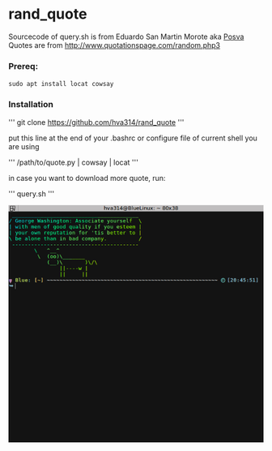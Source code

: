 # rand_quote

Sourcecode of query.sh is from Eduardo San Martin Morote aka [Posva](http://posva.github.io) 
Quotes are from http://www.quotationspage.com/random.php3

### Prereq:
```
sudo apt install locat cowsay
```

### Installation

'''
git clone https://github.com/hva314/rand_quote
'''

put this line at the end of your .bashrc or configure file of current shell you are using

'''
/path/to/quote.py | cowsay | locat
'''

in case you want to download more quote, run:

'''
query.sh
'''

![Screenshot](/screenshot.png?raw=true "Screenshot")
